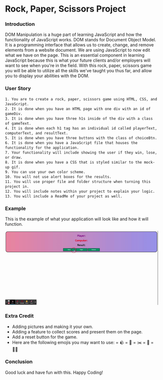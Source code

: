 # Rock, Paper, Scissors Project

### Introduction

DOM Manipulation is a huge part of learning JavaScript and how the functionality of JavaScript works. DOM stands for Document Object Model. It is a programming interface that allows us to create, change, and remove elements from a website document. We are using JavaScript to now edit what we have on the page. This is an essential component in learning JavaScript because this is what your future clients and/or employers will want to see when you're in the field. With this rock, paper, scissors game you will be able to utilize all the skills we've taught you thus far, and allow you to display your abilities with the DOM.

### User Story
```
1. You are to create a rock, paper, scissors game using HTML, CSS, and JavaScript.
2. It is done when you have an HTML page with one div with an id of gameDiv.
3. It is done when you have three h1s inside of the div with a class of gameText.
4. It is done when each h1 tag has an individual id called playerText, computerText, and resultText.
5. It is done when you have three buttons with the class of choiceBtn.
6. It is done when you have a JavaScript file that houses the functionality for the application.
7. Your functionality will include showing the user if they win, lose, or draw.
8. It is done when you have a CSS that is styled similar to the mock-up gif.
9. You can use your own color scheme.
10. You will not use alert boxes for the results.
11. You will use proper file and folder structure when turning this project in.
12. You will include notes within your project to explain your logic.
13. You will include a ReadMe of your project as well.
```
### Example
This is the example of what your application will look like and how it will function.

![Gif](./images/rps.gif)

### Extra Credit
* Adding pictures and making it your own.
* Adding a feature to collect scores and present them on the page.
* Add a reset button for the game.
* Here are the following emojis you may want to use:
    = 🪨
    = 🧻
    = ✂️
    = 🦎
    = 🖖🏽

### Conclusion

Good luck and have fun with this. Happy Coding!
